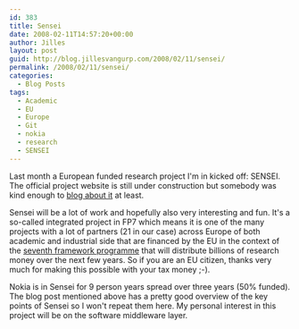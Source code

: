 ```yaml
---
id: 383
title: Sensei
date: 2008-02-11T14:57:20+00:00
author: Jilles
layout: post
guid: http://blog.jillesvangurp.com/2008/02/11/sensei/
permalink: /2008/02/11/sensei/
categories:
  - Blog Posts
tags:
  - Academic
  - EU
  - Europe
  - Git
  - nokia
  - research
  - SENSEI
---
```

Last month a European funded research project I'm in kicked off: SENSEI. The official project website is still under construction but somebody was kind enough to <a href="http://www.wsnblog.com/2008/02/11/sensei-integrating-the-physical-with-the-digital-world-of-the-network-of-the-future/#more-496">blog about it</a> at least. 

Sensei will be a lot of work and hopefully also very interesting and fun. It's a so-called integrated project in FP7 which means it is one of the many projects with a lot of partners (21 in our case) across Europe of both academic and industrial side that are financed by the EU in the context of the <a href="http://cordis.europa.eu/fp7/home_en.html">seventh framework programme</a> that will distribute billions of research money over the next few years. So if you are an EU citizen, thanks very much for making this possible with your tax money ;-).

Nokia is in Sensei for 9 person years spread over three years (50% funded). The blog post mentioned above has a pretty good overview of the key points of Sensei so I won't repeat them here. My personal interest in this project will be on the software middleware layer.